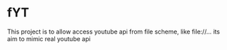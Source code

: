 # fYT
This project is to allow access youtube api from file scheme, like file://...
its aim to mimic real youtube api
